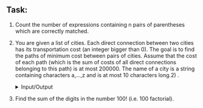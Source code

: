 ## Task:

1. Count the number of expressions containing n pairs of parentheses which are correctly matched.

2. You are given a list of cities. Each direct connection between two cities has its transportation cost (an integer bigger than 0). The goal is to find the paths of minimum cost between pairs of cities. Assume that the cost of each path (which is the sum of costs of all direct connections belonging to this path) is at most 200000. The name of a city is a string containing characters a,...,z and is at most 10 characters long.2)
. <details>
           <summary>Input/Output</summary>
           
           Input

           s [the number of tests <= 10]
           n [the number of cities <= 10000]
           NAME [city name]
           p [the number of neighbors of city NAME]
           nr cost [nr - index of a city connected to NAME (the index of the first city is 1)]
                      [cost - the transportation cost]
           r [the number of paths to find <= 100]
           NAME1 NAME2 [NAME1 - source, NAME2 - destination]
           [empty line separating the tests]

           Output

           cost [the minimum transportation cost from city NAME1 to city NAME2 (one per line)]

           Example

           Input:
           1
           4
           gdansk
           2
           2 1
           3 3
           bydgoszcz
           3
           1 1
           3 1
           4 4
           torun
           3
           1 3
           2 1
           4 1
           warszawa
           2
           2 4
           3 1
           2
           gdansk warszawa
           bydgoszcz warszawa

           Output:
           3
           2
                                                
 </details>
                                                
3. Find the sum of the digits in the number 100! (i.e. 100 factorial).

